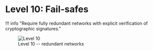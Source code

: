 # Level 10: Fail-safes

!!! info "Require fully redundant networks with explicit verification of cryptographic signatures."
    <figure markdown>
    ![Level 10](/images/levels-Level-10.drawio.png)
      <figcaption>Level 10 -- redundant networks</figcaption>
    </figure>





